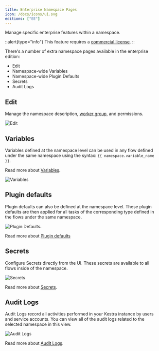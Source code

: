 ```yaml
---
title: Enterprise Namespace Pages
icon: /docs/icons/ui.svg
editions: ["EE"]
---
```


Manage specific enterprise features within a namespace.

::alert{type="info"}
This feature requires a [commercial license](/pricing).
::

There's a number of extra namespace pages available in the enterprise edition:
- Edit
- Namespace-wide Variables
- Namespace-wide Plugin Defaults
- Secrets
- Audit Logs

## Edit

Manage the namespace description, [worker group](../../06.enterprise/worker-group.md), and permissions.

![Edit](/docs/user-interface-guide/edit.png)

## Variables

Variables defined at the namespace level can be used in any flow defined under the same namespace using the syntax: `{{ namespace.variable_name }}`.

Read more about [Variables](../../06.enterprise/08.centralized-task-configuration.md#variables).

![Variables](/docs/user-interface-guide/variables.png)

## Plugin defaults

Plugin defaults can also be defined at the namespace level. These plugin defaults are then applied for all tasks of the corresponding type defined in the flows under the same namespace.

![Plugin Defaults](/docs/user-interface-guide/plugindefaults-namespaces.png).

Read more about [Plugin defaults](../../06.enterprise/08.centralized-task-configuration.md#plugin-defaults)

## Secrets

Configure Secrets directly from the UI. These secrets are available to all flows inside of the namespace.

![Secrets](/docs/user-interface-guide/secrets-namespaces.png)

Read more about [Secrets](../../06.enterprise/secrets.md).

## Audit Logs

Audit Logs record all activities performed in your Kestra instance by users and service accounts. You can view all of the audit logs related to the selected namespace in this view.

![Audit Logs](/docs/user-interface-guide/auditlogs-namespaces.png)

Read more about [Audit Logs](../../06.enterprise/06.audit-logs.md).